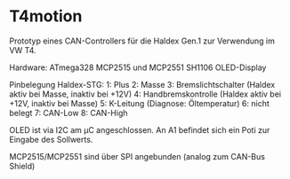 # T4motion
Prototyp eines CAN-Controllers für die Haldex Gen.1 zur Verwendung im VW T4.

Hardware:
ATmega328
MCP2515 und MCP2551
SH1106 OLED-Display

Pinbelegung Haldex-STG:
1: Plus
2: Masse
3: Bremslichtschalter (Haldex aktiv bei Masse, inaktiv bei +12V)
4: Handbremskontrolle (Haldex aktiv bei +12V, inaktiv bei Masse)
5: K-Leitung (Diagnose: Öltemperatur)
6: nicht belegt
7: CAN-Low
8: CAN-High


OLED ist via I2C am µC angeschlossen.
An A1 befindet sich ein Poti zur Eingabe des Sollwerts.

MCP2515/MCP2551 sind über SPI angebunden (analog zum CAN-Bus Shield)
